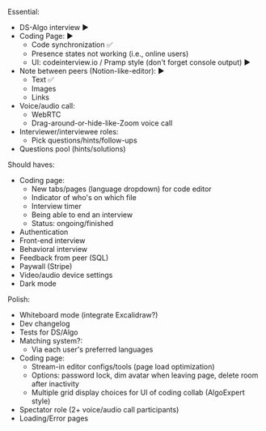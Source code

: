 Essential:
- DS-Algo interview ▶
- Coding Page: ▶
    - Code synchronization ✅
    - Presence states not working (i.e., online users)
    - UI: codeinterview.io / Pramp style (don't forget console output) ▶
- Note between peers (Notion-like-editor): ▶
    - Text ✅
    - Images
    - Links
- Voice/audio call:
    - WebRTC
    - Drag-around-or-hide-like-Zoom voice call
- Interviewer/interviewee roles:
    - Pick questions/hints/follow-ups
- Questions pool (hints/solutions) 

Should haves:
- Coding page:
    - New tabs/pages (language dropdown) for code editor
    - Indicator of who's on which file
    - Interview timer
    - Being able to end an interview
    - Status: ongoing/finished
- Authentication
- Front-end interview
- Behavioral interview
- Feedback from peer (SQL)
- Paywall (Stripe)
- Video/audio device settings
- Dark mode

Polish:
- Whiteboard mode (integrate Excalidraw?)
- Dev changelog
- Tests for DS/Algo
- Matching system?:
    - Via each user's preferred languages
- Coding page:
    - Stream-in editor configs/tools (page load optimization)
    - Options: password lock, dim avatar when leaving page, delete room after inactivity
    - Multiple grid display choices for UI of coding collab (AlgoExpert style)
- Spectator role (2+ voice/audio call participants)
- Loading/Error pages
